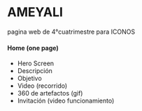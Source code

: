 
# AMEYALI
pagina web de 4°cuatrimestre para ICONOS

#### Home (one page)

* Hero Screen
* Descripción
* Objetivo
* Video (recorrido)
* 360 de artefactos (gif)
* Invitación (video funcionamiento)
